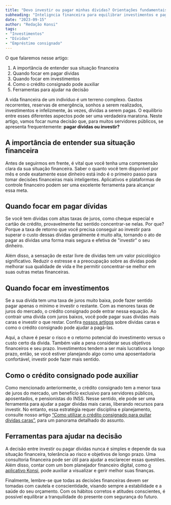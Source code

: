 ```yaml
---
title: "Devo investir ou pagar minhas dívidas? Orientações fundamentais para servidores públicos"
subheading: "Inteligncia financeira para equilibrar investimentos e pagamento de dívidas"
date: "2023-09-15"
author: "Redação Konsi"
tags:
- "Investimentos"
- "Dívidas"
- "Empréstimo consignado"
---
```


O que falaremos nesse artigo: 
1. A importância de entender sua situação financeira
2. Quando focar em pagar dívidas
3. Quando focar em investimentos
4. Como o crédito consignado pode auxiliar
5. Ferramentas para ajudar na decisão

A vida financeira de um indivíduo é um terreno complexo. Gastos recorrentes, reservas de emergência, sonhos a serem realizados, investimentos e infelizmente, às vezes, dívidas a serem pagas. O equilíbrio entre esses diferentes aspectos pode ser uma verdadeira maratona. Neste artigo, vamos focar numa decisão que, para muitos servidores públicos, se apresenta frequentemente: **pagar dívidas ou investir?**

## A importância de entender sua situação financeira

Antes de seguirmos em frente, é vital que você tenha uma compreensão clara da sua situação financeira. Saber o quanto você tem disponível por mês e onde exatamente esse dinheiro está indo é o primeiro passo para tomar decisões financeiras mais inteligentes. Aplicativos e plataformas de controle financeiro podem ser uma excelente ferramenta para alcançar essa meta.

## Quando focar em pagar dívidas

Se você tem dívidas com altas taxas de juros, como cheque especial e cartão de crédito, provavelmente faz sentido concentrar-se nelas. Por que? Porque a taxa de retorno que você precisa conseguir ao investir para superar o custo dessas dívidas geralmente é muito alta, tornando o ato de pagar as dívidas uma forma mais segura e efetiva de "investir" o seu dinheiro.

Além disso, a sensação de estar livre de dívidas tem um valor psicológico significativo. Reduzir o estresse e a preocupação sobre as dívidas pode melhorar sua qualidade de vida e lhe permitir concentrar-se melhor em suas outras metas financeiras.

## Quando focar em investimentos

Se a sua dívida tem uma taxa de juros muito baixa, pode fazer sentido pagar apenas o mínimo e investir o restante. Com as menores taxas de juros do mercado, o crédito consignado pode entrar nessa equação. Ao contrair uma dívida com juros baixos, você pode pagar suas dívidas mais caras e investir o que restar. Confira [nossos artigos](https://konsi.com.br/postagens) sobre dívidas caras e como o crédito consignado pode ajudar a pagá-las. 

Aqui, a chave é pesar o risco e o retorno potencial do investimento versus o custo certo da dívida. Também vale a pena considerar seus objetivos financeiros e seu prazo. Investimentos tendem a ser mais lucrativos a longo prazo, então, se você estiver planejando algo como uma aposentadoria confortável, investir pode fazer mais sentido.

## Como o crédito consignado pode auxiliar

Como mencionado anteriormente, o crédito consignado tem a menor taxa de juros do mercado, um benefício exclusivo para servidores públicos, aposentados, e pensionistas do INSS. Nesse sentido, ele pode ser uma ferramenta para ajudar a pagar dívidas mais caras, liberando recursos para investir. No entanto, essa estratégia requer disciplina e planejamento, consulte nosso artigo [“Como utilizar o crédito consignado para quitar dívidas caras”](https://konsi.com.br/postagem/como-utilizar-o-credito-consignado-para-quitar-dividas-caras), para um panorama detalhado do assunto.

## Ferramentas para ajudar na decisão

A decisão entre investir ou pagar dívidas nunca é simples e depende da sua situação financeira, tolerância ao risco e objetivos de longo prazo. Uma consultoria financeira pode ser útil para ajudar a esclarecer essas questões. Além disso, contar com um bom planejador financeiro digital, como [o aplicativo Konsi](https://konsi.com.br/download), pode auxiliar a visualizar e gerir melhor suas finanças.

Finalmente, lembre-se que todas as decisões financeiras devem ser tomadas com cautela e conscientidade, visando sempre a estabilidade e a saúde do seu orçamento. Com os hábitos corretos e atitudes conscientes, é possível equilibrar a tranquilidade do presente com segurança do futuro.